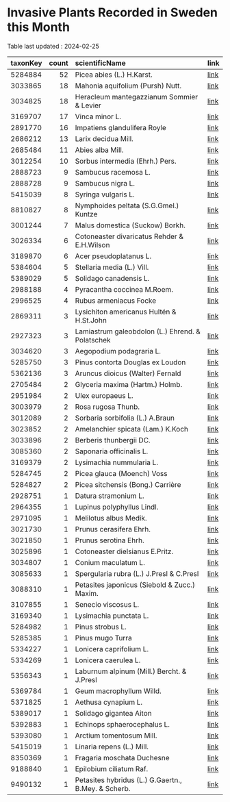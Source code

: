 
# Invasive Plants Recorded in Sweden this Month

Table last updated : 2024-02-25






|taxonKey | count|scientificName                                      |link |
|:--------|-----:|:---------------------------------------------------|:----|
|5284884  |    52|Picea abies (L.) H.Karst.                           |[link](https://www.gbif.org/occurrence/search?country=SE&month=2&taxon_key=5284884&year=2024)|
|3033865  |    18|Mahonia aquifolium (Pursh) Nutt.                    |[link](https://www.gbif.org/occurrence/search?country=SE&month=2&taxon_key=3033865&year=2024)|
|3034825  |    18|Heracleum mantegazzianum Sommier & Levier           |[link](https://www.gbif.org/occurrence/search?country=SE&month=2&taxon_key=3034825&year=2024)|
|3169707  |    17|Vinca minor L.                                      |[link](https://www.gbif.org/occurrence/search?country=SE&month=2&taxon_key=3169707&year=2024)|
|2891770  |    16|Impatiens glandulifera Royle                        |[link](https://www.gbif.org/occurrence/search?country=SE&month=2&taxon_key=2891770&year=2024)|
|2686212  |    13|Larix decidua Mill.                                 |[link](https://www.gbif.org/occurrence/search?country=SE&month=2&taxon_key=2686212&year=2024)|
|2685484  |    11|Abies alba Mill.                                    |[link](https://www.gbif.org/occurrence/search?country=SE&month=2&taxon_key=2685484&year=2024)|
|3012254  |    10|Sorbus intermedia (Ehrh.) Pers.                     |[link](https://www.gbif.org/occurrence/search?country=SE&month=2&taxon_key=3012254&year=2024)|
|2888723  |     9|Sambucus racemosa L.                                |[link](https://www.gbif.org/occurrence/search?country=SE&month=2&taxon_key=2888723&year=2024)|
|2888728  |     9|Sambucus nigra L.                                   |[link](https://www.gbif.org/occurrence/search?country=SE&month=2&taxon_key=2888728&year=2024)|
|5415039  |     8|Syringa vulgaris L.                                 |[link](https://www.gbif.org/occurrence/search?country=SE&month=2&taxon_key=5415039&year=2024)|
|8810827  |     8|Nymphoides peltata (S.G.Gmel.) Kuntze               |[link](https://www.gbif.org/occurrence/search?country=SE&month=2&taxon_key=8810827&year=2024)|
|3001244  |     7|Malus domestica (Suckow) Borkh.                     |[link](https://www.gbif.org/occurrence/search?country=SE&month=2&taxon_key=3001244&year=2024)|
|3026334  |     6|Cotoneaster divaricatus Rehder & E.H.Wilson         |[link](https://www.gbif.org/occurrence/search?country=SE&month=2&taxon_key=3026334&year=2024)|
|3189870  |     6|Acer pseudoplatanus L.                              |[link](https://www.gbif.org/occurrence/search?country=SE&month=2&taxon_key=3189870&year=2024)|
|5384604  |     5|Stellaria media (L.) Vill.                          |[link](https://www.gbif.org/occurrence/search?country=SE&month=2&taxon_key=5384604&year=2024)|
|5389029  |     5|Solidago canadensis L.                              |[link](https://www.gbif.org/occurrence/search?country=SE&month=2&taxon_key=5389029&year=2024)|
|2988188  |     4|Pyracantha coccinea M.Roem.                         |[link](https://www.gbif.org/occurrence/search?country=SE&month=2&taxon_key=2988188&year=2024)|
|2996525  |     4|Rubus armeniacus Focke                              |[link](https://www.gbif.org/occurrence/search?country=SE&month=2&taxon_key=2996525&year=2024)|
|2869311  |     3|Lysichiton americanus Hultén & H.St.John            |[link](https://www.gbif.org/occurrence/search?country=SE&month=2&taxon_key=2869311&year=2024)|
|2927323  |     3|Lamiastrum galeobdolon (L.) Ehrend. & Polatschek    |[link](https://www.gbif.org/occurrence/search?country=SE&month=2&taxon_key=2927323&year=2024)|
|3034620  |     3|Aegopodium podagraria L.                            |[link](https://www.gbif.org/occurrence/search?country=SE&month=2&taxon_key=3034620&year=2024)|
|5285750  |     3|Pinus contorta Douglas ex Loudon                    |[link](https://www.gbif.org/occurrence/search?country=SE&month=2&taxon_key=5285750&year=2024)|
|5362136  |     3|Aruncus dioicus (Walter) Fernald                    |[link](https://www.gbif.org/occurrence/search?country=SE&month=2&taxon_key=5362136&year=2024)|
|2705484  |     2|Glyceria maxima (Hartm.) Holmb.                     |[link](https://www.gbif.org/occurrence/search?country=SE&month=2&taxon_key=2705484&year=2024)|
|2951984  |     2|Ulex europaeus L.                                   |[link](https://www.gbif.org/occurrence/search?country=SE&month=2&taxon_key=2951984&year=2024)|
|3003979  |     2|Rosa rugosa Thunb.                                  |[link](https://www.gbif.org/occurrence/search?country=SE&month=2&taxon_key=3003979&year=2024)|
|3012089  |     2|Sorbaria sorbifolia (L.) A.Braun                    |[link](https://www.gbif.org/occurrence/search?country=SE&month=2&taxon_key=3012089&year=2024)|
|3023852  |     2|Amelanchier spicata (Lam.) K.Koch                   |[link](https://www.gbif.org/occurrence/search?country=SE&month=2&taxon_key=3023852&year=2024)|
|3033896  |     2|Berberis thunbergii DC.                             |[link](https://www.gbif.org/occurrence/search?country=SE&month=2&taxon_key=3033896&year=2024)|
|3085360  |     2|Saponaria officinalis L.                            |[link](https://www.gbif.org/occurrence/search?country=SE&month=2&taxon_key=3085360&year=2024)|
|3169379  |     2|Lysimachia nummularia L.                            |[link](https://www.gbif.org/occurrence/search?country=SE&month=2&taxon_key=3169379&year=2024)|
|5284745  |     2|Picea glauca (Moench) Voss                          |[link](https://www.gbif.org/occurrence/search?country=SE&month=2&taxon_key=5284745&year=2024)|
|5284827  |     2|Picea sitchensis (Bong.) Carrière                   |[link](https://www.gbif.org/occurrence/search?country=SE&month=2&taxon_key=5284827&year=2024)|
|2928751  |     1|Datura stramonium L.                                |[link](https://www.gbif.org/occurrence/search?country=SE&month=2&taxon_key=2928751&year=2024)|
|2964355  |     1|Lupinus polyphyllus Lindl.                          |[link](https://www.gbif.org/occurrence/search?country=SE&month=2&taxon_key=2964355&year=2024)|
|2971095  |     1|Melilotus albus Medik.                              |[link](https://www.gbif.org/occurrence/search?country=SE&month=2&taxon_key=2971095&year=2024)|
|3021730  |     1|Prunus cerasifera Ehrh.                             |[link](https://www.gbif.org/occurrence/search?country=SE&month=2&taxon_key=3021730&year=2024)|
|3021850  |     1|Prunus serotina Ehrh.                               |[link](https://www.gbif.org/occurrence/search?country=SE&month=2&taxon_key=3021850&year=2024)|
|3025896  |     1|Cotoneaster dielsianus E.Pritz.                     |[link](https://www.gbif.org/occurrence/search?country=SE&month=2&taxon_key=3025896&year=2024)|
|3034807  |     1|Conium maculatum L.                                 |[link](https://www.gbif.org/occurrence/search?country=SE&month=2&taxon_key=3034807&year=2024)|
|3085633  |     1|Spergularia rubra (L.) J.Presl & C.Presl            |[link](https://www.gbif.org/occurrence/search?country=SE&month=2&taxon_key=3085633&year=2024)|
|3088310  |     1|Petasites japonicus (Siebold & Zucc.) Maxim.        |[link](https://www.gbif.org/occurrence/search?country=SE&month=2&taxon_key=3088310&year=2024)|
|3107855  |     1|Senecio viscosus L.                                 |[link](https://www.gbif.org/occurrence/search?country=SE&month=2&taxon_key=3107855&year=2024)|
|3169340  |     1|Lysimachia punctata L.                              |[link](https://www.gbif.org/occurrence/search?country=SE&month=2&taxon_key=3169340&year=2024)|
|5284982  |     1|Pinus strobus L.                                    |[link](https://www.gbif.org/occurrence/search?country=SE&month=2&taxon_key=5284982&year=2024)|
|5285385  |     1|Pinus mugo Turra                                    |[link](https://www.gbif.org/occurrence/search?country=SE&month=2&taxon_key=5285385&year=2024)|
|5334227  |     1|Lonicera caprifolium L.                             |[link](https://www.gbif.org/occurrence/search?country=SE&month=2&taxon_key=5334227&year=2024)|
|5334269  |     1|Lonicera caerulea L.                                |[link](https://www.gbif.org/occurrence/search?country=SE&month=2&taxon_key=5334269&year=2024)|
|5356343  |     1|Laburnum alpinum (Mill.) Bercht. & J.Presl          |[link](https://www.gbif.org/occurrence/search?country=SE&month=2&taxon_key=5356343&year=2024)|
|5369784  |     1|Geum macrophyllum Willd.                            |[link](https://www.gbif.org/occurrence/search?country=SE&month=2&taxon_key=5369784&year=2024)|
|5371825  |     1|Aethusa cynapium L.                                 |[link](https://www.gbif.org/occurrence/search?country=SE&month=2&taxon_key=5371825&year=2024)|
|5389017  |     1|Solidago gigantea Aiton                             |[link](https://www.gbif.org/occurrence/search?country=SE&month=2&taxon_key=5389017&year=2024)|
|5392883  |     1|Echinops sphaerocephalus L.                         |[link](https://www.gbif.org/occurrence/search?country=SE&month=2&taxon_key=5392883&year=2024)|
|5393080  |     1|Arctium tomentosum Mill.                            |[link](https://www.gbif.org/occurrence/search?country=SE&month=2&taxon_key=5393080&year=2024)|
|5415019  |     1|Linaria repens (L.) Mill.                           |[link](https://www.gbif.org/occurrence/search?country=SE&month=2&taxon_key=5415019&year=2024)|
|8350369  |     1|Fragaria moschata Duchesne                          |[link](https://www.gbif.org/occurrence/search?country=SE&month=2&taxon_key=8350369&year=2024)|
|9188840  |     1|Epilobium ciliatum Raf.                             |[link](https://www.gbif.org/occurrence/search?country=SE&month=2&taxon_key=9188840&year=2024)|
|9490132  |     1|Petasites hybridus (L.) G.Gaertn., B.Mey. & Scherb. |[link](https://www.gbif.org/occurrence/search?country=SE&month=2&taxon_key=9490132&year=2024)|


